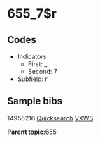 # 655\_7$r

## Codes

-   Indicators
    -   First: \_
    -   Second: 7
-   Subfield: r

## Sample bibs

14956216 [Quicksearch](https://search.library.yale.edu/catalog/14956216) [VXWS](http://prodorbis.library.yale.edu:7014/vxws/GetHoldingsService?bibId=14956216)

**Parent topic:**[655](../../tags/655/655.md)

